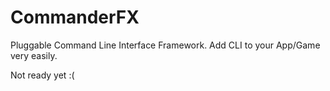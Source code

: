 # CommanderFX
Pluggable Command Line Interface Framework. Add CLI to your App/Game very easily.

Not ready yet :(

